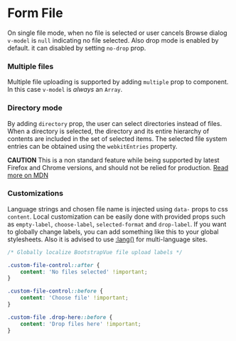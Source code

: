 # Form File

On single file mode, when no file is selected or user cancels Browse dialog `v-model` is `null` indicating no file selected.
Also drop mode is enabled by default. it can disabled by setting `no-drop` prop.

### Multiple files
Multiple file uploading is supported by adding `multiple` prop to component.
In this case `v-model` is *always* an `Array`.   

### Directory mode

By adding `directory` prop, the user can select directories instead of files.
When a directory is selected, the directory and its entire hierarchy of contents are included in the set of selected items.
The selected file system entries can be obtained using the `webkitEntries` property. 

**CAUTION** This is a non standard feature while being supported by latest Firefox and Chrome versions, and should not 
be relied for production.
[Read more on MDN](https://developer.mozilla.org/en-US/docs/Web/API/HTMLInputElement/webkitdirectory)

### Customizations
Language strings and chosen file name is injected using `data-` props to css `content`. 
Local customization can be easily done with provided props such as `empty-label`, `choose-label`, `selected-format` and `drop-label`.
If you want to globally change labels, you can add something like this to your global stylesheets.
Also it is advised to use [:lang()](https://developer.mozilla.org/en-US/docs/Web/CSS/:lang) for multi-language sites.

```css
/* Globally localize BootstrapVue file upload labels */

.custom-file-control::after {
    content: 'No files selected' !important;
}

.custom-file-control::before {
    content: 'Choose file' !important;
}

.custom-file .drop-here::before {
    content: 'Drop files here' !important;
}
```


